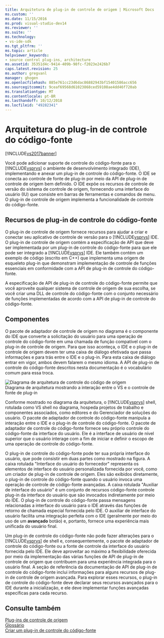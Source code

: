 ```yaml
---
title: Arquitetura de plug-in de controle de origem | Microsoft Docs
ms.custom: ''
ms.date: 11/15/2016
ms.prod: visual-studio-dev14
ms.reviewer: ''
ms.suite: ''
ms.technology:
- vs-ide-sdk
ms.tgt_pltfrm: ''
ms.topic: article
helpviewer_keywords:
- source control plug-ins, architecture
ms.assetid: 35351d4c-9414-409b-98fc-f2023e2426b7
caps.latest.revision: 25
ms.author: gregvanl
manager: ghogen
ms.openlocfilehash: 885e761cc23d6dac86882943bf15401586acc656
ms.sourcegitcommit: 9ceaf69568d61023868ced59108ae4dd46f720ab
ms.translationtype: MT
ms.contentlocale: pt-BR
ms.lasthandoff: 10/12/2018
ms.locfileid: "49282341"
---
```

# <a name="source-control-plug-in-architecture"></a>Arquitetura do plug-in de controle do código-fonte
[!INCLUDE[vs2017banner](../../includes/vs2017banner.md)]

Você pode adicionar suporte de controle do código-fonte para o [!INCLUDE[vsprvs](../../includes/vsprvs-md.md)] o ambiente de desenvolvimento integrado (IDE), implementando e anexar um plug-in de controle do código-fonte. O IDE se conecta ao controle de fonte de plug-in por meio da API de plug-in de controle de origem bem definido. O IDE expõe os recursos de controle de versão do sistema de controle de origem, fornecendo uma interface do usuário (IU) que consiste em barras de ferramentas e comandos de menu. O plug-in de controle de origem implementa a funcionalidade de controle do código-fonte.  
  
## <a name="source-control-plug-in-resources"></a>Recursos de plug-in de controle do código-fonte  
 O plug-in de controle de origem fornece recursos para ajudar a criar e conectar seu aplicativo de controle de versão para o [!INCLUDE[vsprvs](../../includes/vsprvs-md.md)] IDE. O plug-in de controle de origem contém a especificação de API que deve ser implementada por um plug-in de controle do código-fonte para que ele pode ser integrado a [!INCLUDE[vsprvs](../../includes/vsprvs-md.md)] IDE. Ele também contém um exemplo de código (escrito em C++) que implementa uma origem de esqueleto plug-in que demonstram implementação de controle de funções essenciais em conformidade com a API de plug-in de controle do código-fonte.  
  
 A especificação de API de plug-in de controle do código-fonte permite que você aproveite qualquer sistema de controle de origem de sua escolha, se você criar uma DLL de controle do código-fonte com o conjunto necessário de funções implementadas de acordo com a API de plug-in de controle do código-fonte.  
  
## <a name="components"></a>Componentes  
 O pacote de adaptador de controle de origem no diagrama é o componente do IDE que converte a solicitação do usuário para uma operação de controle do código-fonte em uma chamada de função compatível com o plug-in de controle de origem. Para que isso aconteça, o IDE e o plug-in de controle de origem devem ter uma caixa de diálogo efetivada que passa informações e para trás entre o IDE e o plug-in. Para esta caixa de diálogo entrar em vigor, ambos devem falarem o mesmo idioma. A API de plug-in de controle do código-fonte descritos nesta documentação é o vocabulário comum para essa troca.  
  
 ![Diagrama de arquitetura de controle do código de origem](../../extensibility/internals/media/vs-sccsdk-plug-in-arch.gif "vs_sccsdk_plug_in_arch")  
Diagrama de arquitetura mostrando a interação entre o VS e o controle de fonte de plug-in  
  
 Conforme mostrado no diagrama da arquitetura, o [!INCLUDE[vsprvs](../../includes/vsprvs-md.md)] shell, rotulada como VS shell no diagrama, hospeda projetos de trabalho e componentes associados, como editores e do Gerenciador de soluções do usuário. O pacote de adaptador de controle do código-fonte manipula a interação entre o IDE e o plug-in de controle do código-fonte. O pacote de adaptador de controle do código-fonte fornece seu próprio controle do código-fonte da interface do usuário. Ele é a interface de usuário de nível superior que o usuário interage com a fim de iniciar e definir o escopo de uma operação de controle do código-fonte.  
  
 O plug-in de controle do código-fonte pode ter sua própria interface do usuário, que pode consistir em duas partes como mostrado na figura. A caixa rotulada "Interface do usuário do fornecedor" representa os elementos de interface do usuário personalizada fornecida por você, como um criador de plug-in de controle de origem. Eles são exibidos diretamente, o plug-in de controle do código-fonte quando o usuário invoca uma operação de controle de código-fonte avançadas. A caixa rotulada "Auxiliar de interface do usuário" é um conjunto de recursos código-fonte controle plug-in da interface do usuário que são invocados indiretamente por meio do IDE. O plug-in de controle do código-fonte passa mensagens relacionadas a interface do usuário para o IDE através das funções de retorno de chamada especial fornecida pelo IDE. O auxiliar de interface do usuário facilita uma integração perfeita com o IDE (geralmente por meio do uso de um **avançado** botão) e, portanto, fornece uma experiência mais unificada do usuário final.  
  
 Um plug-in de controle do código-fonte não pode fazer alterações para o [!INCLUDE[vsprvs](../../includes/vsprvs-md.md)] de shell e, consequentemente, o pacote de adaptador de controle do código-fonte ou a fonte de controle da interface do usuário fornecida pelo IDE. Ele deve aproveitar ao máximo a flexibilidade oferecida por meio da implementação das várias funções de API de plug-in de controle de origem que contribuem para uma experiência integrada para o usuário final. A seção de referência da documentação de API de plug-in de controle do código-fonte inclui informações para alguns recursos de plug-in de controle de origem avançada. Para explorar esses recursos, o plug-in de controle do código-fonte deve declarar seus recursos avançados para o IDE durante a inicialização, e ele deve implementar funções avançadas específicas para cada recurso.  
  
## <a name="see-also"></a>Consulte também  
 [Plug-ins de controle de origem](../../extensibility/source-control-plug-ins.md)   
 [Glossário](../../extensibility/source-control-plug-in-glossary.md)   
 [Criar um plug-in de controle do código-fonte](../../extensibility/internals/creating-a-source-control-plug-in.md)

